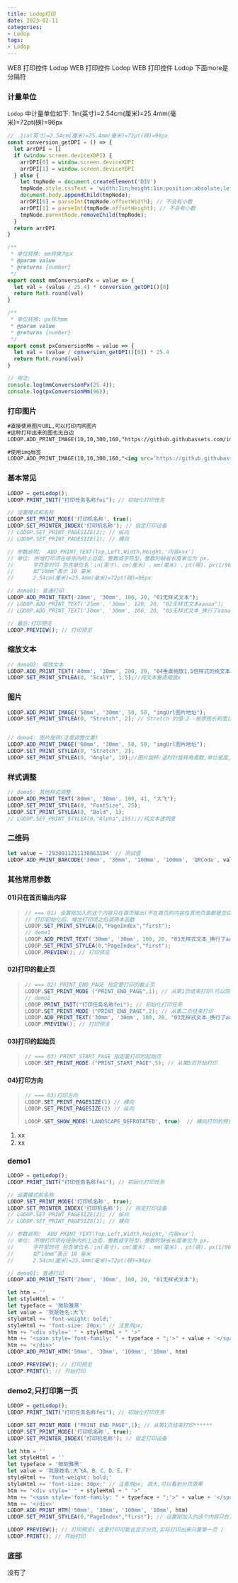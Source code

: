 ```yaml
---
title: Lodop打印
date: 2023-02-11
categories: 
- Lodop
tags:
- Lodop
---
```

WEB 打印控件 Lodop
WEB 打印控件 Lodop
WEB 打印控件 Lodop
下面more是分隔符

<!-- more -->

### 计量单位

`Lodop` 中计量单位如下:  1in(英寸)=2.54cm(厘米)=25.4mm(毫米)=72pt(磅)=96px

```javascript
//  1in(英寸)=2.54cm(厘米)=25.4mm(毫米)=72pt(磅)=96px
const conversion_getDPI = () => {
  let arrDPI = []
  if (window.screen.deviceXDPI) {
    arrDPI[0] = window.screen.deviceXDPI
    arrDPI[1] = window.screen.deviceYDPI
  } else {
    let tmpNode = document.createElement('DIV')
    tmpNode.style.cssText = 'width:1in;height:1in;position:absolute;left:0px;top:0px;z-index:99;visibility:hidden'
    document.body.appendChild(tmpNode);
    arrDPI[0] = parseInt(tmpNode.offsetWidth); // 不会有小数
    arrDPI[1] = parseInt(tmpNode.offsetHeight); // 不会有小数
    tmpNode.parentNode.removeChild(tmpNode);
  }
  return arrDPI
}

/**
 * 单位转换: mm转换为px
 * @param value
 * @returns {number}
 */
export const mmConversionPx = value => {
  let val = (value / 25.4) * conversion_getDPI()[0]
  return Math.round(val)
}

/**
 * 单位转换: px转为mm
 * @param value
 * @returns {number}
 */
export const pxConversionMm = value => {
  let val = (value / conversion_getDPI()[0]) * 25.4
  return Math.round(val)
}

// 用法:
console.log(mmConversionPx(25.4));
console.log(pxConversionMm(96));
```



### 打印图片

```html
#直接使用图片URL,可以打印内网图片
#这种打印出来的图也无白边
LODOP.ADD_PRINT_IMAGE(10,10,300,160,"https://github.githubassets.com/images/icons/emoji/octocat.png");

#使用img标签
LODOP.ADD_PRINT_IMAGE(10,10,300,160,"<img src=’https://github.githubassets.com/images/icons/emoji/octocat.png’/>");

```

### 基本常见

```javascript
LODOP = getLodop();
LODOP.PRINT_INIT("打印任务名称fei"); // 初始化打印任务

// 设置模式和名称
LODOP.SET_PRINT_MODE('打印机名称', true);
LODOP.SET_PRINTER_INDEX('打印机名称'); // 指定打印设备
// LODOP.SET_PRINT_PAGESIZE(2); // 纵向
// LODOP.SET_PRINT_PAGESIZE(1); // 横向

// 参数说明:  ADD_PRINT_TEXT(Top,Left,Width,Height,'内容xxx')
// 单位: 所增打印项在纸张内的上边距，整数或字符型，整数时缺省长度单位为 px。
//      字符型时可 包含单位名：in(英寸)、cm(厘米) 、mm(毫米) 、pt(磅)、px(1/96 英寸) 、%(百分比)，
//      如“10mm”表示 10 毫米
//      2.54cm(厘米)=25.4mm(毫米)=72pt(磅)=96px

// demo01: 普通打印
LODOP.ADD_PRINT_TEXT('20mm', '30mm', 100, 20, "01无样式文本");
// LODOP.ADD_PRINT_TEXT('25mm', '30mm', 120, 20, "02无样式文本aaaaa");
// LODOP.ADD_PRINT_TEXT('30mm', '30mm', 100, 20, "03无样式文本_换行了aaaa");

// 最后:打印预览
LODOP.PREVIEW(); // 打印预览
```

### 缩放文本

```javascript
// demo02: 缩放文本
LODOP.ADD_PRINT_TEXT('40mm', '30mm', 200, 20, "04垂直缩放1.5倍样式的纯文本");
LODOP.SET_PRINT_STYLEA(0, "ScalY", 1.5);//纯文本垂直缩放x
```

### 图片

```javascript
LODOP.ADD_PRINT_IMAGE('50mm', '30mm', 50, 50, "imgUrl图片地址");
LODOP.SET_PRINT_STYLEA(0, "Stretch", 2); // Stretch 的值:2--按原图长和宽比例(不变形)缩放


// demo4: 图片旋转(注意调整位置)
LODOP.ADD_PRINT_IMAGE('60mm', '30mm', 50, 50, "imgUrl图片地址");
LODOP.SET_PRINT_STYLEA(0, "Stretch", 2);
LODOP.SET_PRINT_STYLEA(0, "Angle", 10);//图片旋转:逆时针旋转角度数,单位是度,0度表示不旋转,旋转时以对象的左上角为原点

```

### 样式调整

```javascript
// demo5: 其他样式调整
LODOP.ADD_PRINT_TEXT('80mm', '30mm', 100, 41, "大飞");
LODOP.SET_PRINT_STYLEA(0, "FontSize", 25);
LODOP.SET_PRINT_STYLEA(0, "Bold", 1);
// LODOP.SET_PRINT_STYLEA(0,"Alpha",155);//纯文本透明度
```

### 二维码

```javascript
let value = '2938011211138863104' // 测试值
LODOP.ADD_PRINT_BARCODE('30mm', '30mm', '100mm', '100mm', 'QRCode', value)

```

### 其他常用参数

#### 01)只在首页输出内容

> ```javascript
> // === 01) 设置刚加入的这个内容只在首页输出(不在首页的内容在其他页面都是空白)
> // 打印初始化后、增加打印项之后调用本函数
> LODOP.SET_PRINT_STYLEA(0,"PageIndex","first");
> // demo1
> LODOP.ADD_PRINT_TEXT('30mm', '30mm', 100, 20, "03无样式文本_换行了aaaa");
> LODOP.SET_PRINT_STYLEA(0,"PageIndex","first");
> LODOP.PREVIEW(); // 打印预览
> ```

#### 02)打印的截止页

> ```javascript
> // === 02) PRINT_END_PAGE 指定要打印的截止页
> LODOP.SET_PRINT_MODE ("PRINT_END_PAGE",1); // 从第1页结束打印(可以防止内容溢出后打印多余的)
> // demo2
> LODOP.PRINT_INIT("打印任务名称fei"); // 初始化打印任务
> LODOP.SET_PRINT_MODE ("PRINT_END_PAGE",2); // 从第二页结束打印
> LODOP.ADD_PRINT_TEXT('30mm', '30mm', 100, 20, "03无样式文本_换行了aaaa");
> LODOP.PREVIEW(); // 打印预览
> ```

#### 03)打印的起始页

> ```javascript
> // === 03) PRINT_START_PAGE 指定要打印的起始页
> LODOP.SET_PRINT_MODE ("PRINT_START_PAGE",5); // 从第5页开始打印
> ```

#### 04)打印方向

> ```javascript
> // === 03)打印方向
> LODOP.SET_PRINT_PAGESIZE(1) // 横向
> LODOP.SET_PRINT_PAGESIZE(2) // 纵向
> 
> LODOP.SET_SHOW_MODE('LANDSCAPE_DEFROTATED', true)  // 横向打印的预览默认旋转90度(正向显示)
> ```

1. xx
2. xx



### demo1

```javascript
LODOP = getLodop();
LODOP.PRINT_INIT("打印任务名称fei"); // 初始化打印任务

// 设置模式和名称
LODOP.SET_PRINT_MODE('打印机名称', true);
LODOP.SET_PRINTER_INDEX('打印机名称'); // 指定打印设备
// LODOP.SET_PRINT_PAGESIZE(2); // 纵向
// LODOP.SET_PRINT_PAGESIZE(1); // 横向

// 参数说明:  ADD_PRINT_TEXT(Top,Left,Width,Height,'内容xxx')
// 单位: 所增打印项在纸张内的上边距，整数或字符型，整数时缺省长度单位为 px。
//      字符型时可 包含单位名：in(英寸)、cm(厘米) 、mm(毫米) 、pt(磅)、px(1/96 英寸) 、%(百分比)，
//      如“10mm”表示 10 毫米
//      2.54cm(厘米)=25.4mm(毫米)=72pt(磅)=96px

// demo01: 普通打印
LODOP.ADD_PRINT_TEXT('20mm', '30mm', 100, 20, "01无样式文本");

let htm = ''
let styleHtml = ''
let typeface = '微软雅黑'
let value = '我是姓名:大飞'
styleHtml += 'font-weight: bold;'
styleHtml += 'font-size: 20px;' // 注意用px;
htm += "<div style=' " + styleHtml + " '>"
htm += "<span style='font-family: " + typeface + ";'>" + value + '</span>'
htm += '</div>'
LODOP.ADD_PRINT_HTM('50mm', '30mm', '100mm', '10mm', htm)

LODOP.PREVIEW(); // 打印预览
LODOP.PRINT(); // 开始打印
```

### demo2,只打印第一页

```javascript
LODOP = getLodop();
LODOP.PRINT_INIT("打印任务名称fei"); // 初始化打印任务

LODOP.SET_PRINT_MODE ("PRINT_END_PAGE",1); // 从第1页结束打印******
LODOP.SET_PRINT_MODE('打印机名称', true);
LODOP.SET_PRINTER_INDEX('打印机名称'); // 指定打印设备

let htm = ''
let styleHtml = ''
let typeface = '微软雅黑'
let value = '我是姓名:大飞A、B、C、D、E、F'
styleHtml += 'font-weight: bold;'
styleHtml += 'font-size: 30px;' // 注意用px; 调大,可以看到分页效果
htm += "<div style=' " + styleHtml + " '>"
htm += "<span style='font-family: " + typeface + ";'>" + value + '</span>'
htm += '</div>'
LODOP.ADD_PRINT_HTM('50mm', '30mm', '100mm', '10mm', htm)
LODOP.SET_PRINT_STYLEA(0,"PageIndex","first"); // 设置刚加入的这个内容只在首页输出******

LODOP.PREVIEW(); // 打印预览( 这里打印可能会显示分页,实际打印出来只要第一页 )
LODOP.PRINT(); // 开始打印
```



### 底部

没有了























